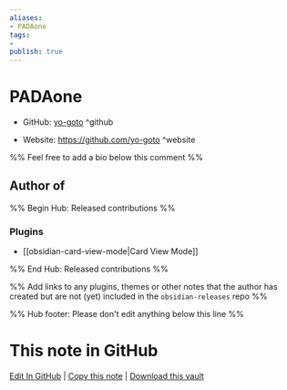 ```yaml
---
aliases:
- PADAone
tags:
- 
publish: true
---
```


# PADAone

- GitHub: [yo-goto](https://github.com/yo-goto/) ^github
<!-- - Discord: `@` ^discord-->
- Website: <https://github.com/yo-goto> ^website
<!-- - [[Publish sites|Publish site]]: ^publish-->

%% Feel free to add a bio below this comment %%


## Author of

%% Begin Hub: Released contributions %%
### Plugins
- [[obsidian-card-view-mode|Card View Mode]]

%% End Hub: Released contributions %%

%% Add links to any plugins, themes or other notes that the author has created but are not (yet) included in the `obsidian-releases` repo %%

<!--
### Unlisted plugins

- 
-->

<!--
### Others

- 
-->

<!--
## Sponsor this author

- [[GitHub sponsors]]: [Sponsor @yo-goto on GitHub Sponsors](https://github.com/sponsors/yo-goto) ^github-sponsor
- [[Buy me a coffee]]: ^buy-me-a-coffee
- [[PayPal]]: ^paypal
- [[Patreon]]: ^patreon

-->

<!--
## Follow this author

- [[YouTube Channels|On YouTube]]: ^youtube
- Twitter: ^twitter
- ...
-->

%% Hub footer: Please don't edit anything below this line %%

# This note in GitHub

<span class="git-footer">[Edit In GitHub](https://github.dev/obsidian-community/obsidian-hub/blob/main/01%20-%20Community/People/yo-goto.md "git-hub-edit-note") | [Copy this note](https://raw.githubusercontent.com/obsidian-community/obsidian-hub/main/01%20-%20Community/People/yo-goto.md "git-hub-copy-note") | [Download this vault](https://github.com/obsidian-community/obsidian-hub/archive/refs/heads/main.zip "git-hub-download-vault") </span>
